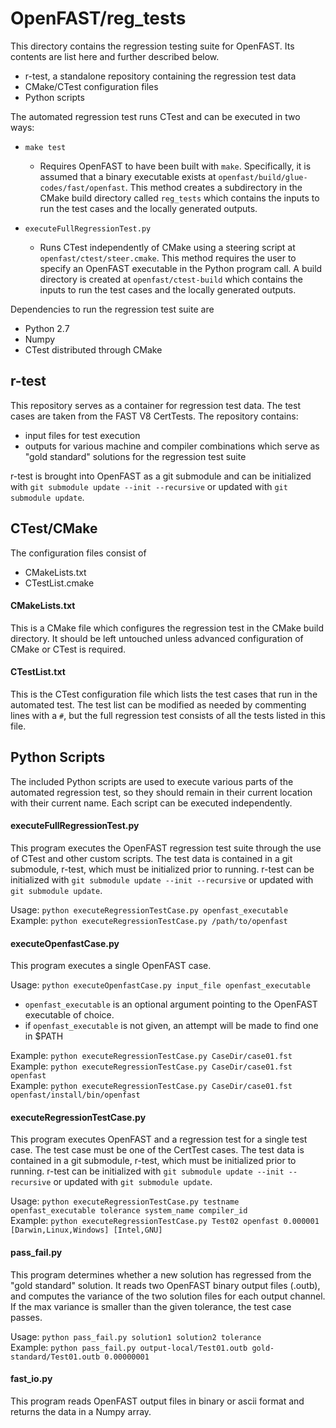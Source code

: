 # OpenFAST/reg_tests

This directory contains the regression testing suite for OpenFAST. Its contents are list here and further described below.
- r-test, a standalone repository containing the regression test data
- CMake/CTest configuration files
- Python scripts

The automated regression test runs CTest and can be executed in two ways:
- `make test`
  - Requires OpenFAST to have been built with `make`. Specifically, it is assumed that a binary executable exists at `openfast/build/glue-codes/fast/openfast`. This method creates a subdirectory in the CMake build directory called `reg_tests` which contains the inputs to run the test cases and the locally generated outputs.


- `executeFullRegressionTest.py`
  - Runs CTest independently of CMake using a steering script at ``openfast/ctest/steer.cmake``. This method requires the user to specify an OpenFAST executable in the Python program call. A build directory is created at ``openfast/ctest-build`` which contains the inputs to run the test cases and the locally generated outputs.

Dependencies to run the regression test suite are
- Python 2.7
- Numpy
- CTest distributed through CMake

## r-test
This repository serves as a container for regression test data. The test cases are taken from the FAST V8 CertTests. The repository contains:
- input files for test execution
- outputs for various machine and compiler combinations which serve as "gold standard" solutions for the regression test suite

r-test is brought into OpenFAST as a git submodule and can be initialized with `git submodule update --init --recursive` or updated with `git submodule update`.

## CTest/CMake
The configuration files consist of
- CMakeLists.txt
- CTestList.cmake

#### CMakeLists.txt
This is a CMake file which configures the regression test in the CMake build directory. It should be left untouched unless advanced configuration of CMake or CTest is required.

#### CTestList.txt
This is the CTest configuration file which lists the test cases that run in the automated test. The test list can be modified as needed by commenting lines with a `#`, but the full regression test consists of all the tests listed in this file.

## Python Scripts
The included Python scripts are used to execute various parts of the automated regression test, so they should remain in their current location with their current name. Each script can be executed independently.

#### executeFullRegressionTest.py
This program executes the OpenFAST regression test suite through the use of
CTest and other custom scripts. The test data is contained in a git submodule,
r-test, which must be initialized prior to running. r-test can be initialized
with `git submodule update --init --recursive` or updated with `git submodule update`.

Usage: `python executeRegressionTestCase.py openfast_executable`  
Example: `python executeRegressionTestCase.py /path/to/openfast`

#### executeOpenfastCase.py
This program executes a single OpenFAST case.

Usage: `python executeOpenfastCase.py input_file openfast_executable`  
- `openfast_executable` is an optional argument pointing to the OpenFAST executable of choice.
- if `openfast_executable` is not given, an attempt will be made to find one in $PATH

Example: `python executeRegressionTestCase.py CaseDir/case01.fst`  
Example: `python executeRegressionTestCase.py CaseDir/case01.fst openfast`  
Example: `python executeRegressionTestCase.py CaseDir/case01.fst openfast/install/bin/openfast`  

#### executeRegressionTestCase.py
This program executes OpenFAST and a regression test for a single test case.
The test case must be one of the CertTest cases. The test data is contained in a git submodule,
r-test, which must be initialized prior to running. r-test can be initialized
with `git submodule update --init --recursive` or updated with `git submodule update`.

Usage: `python executeRegressionTestCase.py testname openfast_executable tolerance system_name compiler_id`  
Example: `python executeRegressionTestCase.py Test02 openfast 0.000001 [Darwin,Linux,Windows] [Intel,GNU]`

#### pass_fail.py
This program determines whether a new solution has regressed from the "gold standard"
solution. It reads two OpenFAST binary output files (.outb), and computes the variance
of the two solution files for each output channel. If the max variance is smaller than
the given tolerance, the test case passes.

Usage: `python pass_fail.py solution1 solution2 tolerance`  
Example: `python pass_fail.py output-local/Test01.outb gold-standard/Test01.outb 0.00000001`

#### fast_io.py
This program reads OpenFAST output files in binary or ascii format and returns the data in a Numpy array.
